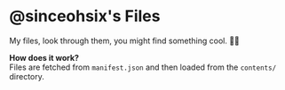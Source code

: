 # @sinceohsix's Files
My files, look through them, you might find something cool. 🤷‍♂️

**How does it work?**  
Files are fetched from `manifest.json` and then loaded from the `contents/` directory.
